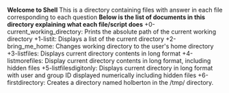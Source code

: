 **Welcome to Shell**
This is a directory containing files with answer in each file corresponding to each question
**Below is the list of documents in this directory explaining what each file/script does**
+0-current_working_directory: Prints the absolute path of the current working directory
+1-listit: Displays a list of the current directory
+2-bring_me_home: Changes working directory to the user's home directory
+3-listfiles: Displays current directory contents in long format
+4-listmorefiles: Display current directory contents in long format, including hidden files 
+5-listfilesdigitonly: Displays current directory in long format with user and group ID displayed numerically including hidden files
+6-firstdirectory: Creates a directory named holberton in the /tmp/ directory.

